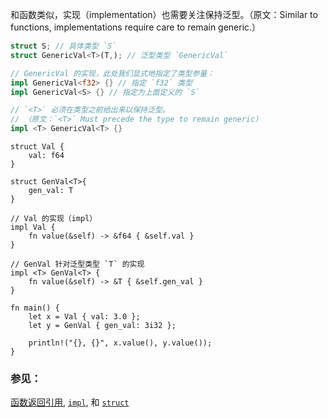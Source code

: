 和函数类似，实现（implementation）也需要关注保持泛型。（原文：Similar to functions, implementations require care to remain generic.）

```rust
struct S; // 具体类型 `S`
struct GenericVal<T>(T,); // 泛型类型 `GenericVal`

// GenericVal 的实现，此处我们显式地指定了类型参量：
impl GenericVal<f32> {} // 指定 `f32` 类型
impl GenericVal<S> {} // 指定为上面定义的 `S`

// `<T>` 必须在类型之前给出来以保持泛型。
// （原文：`<T>` Must precede the type to remain generic）
impl <T> GenericVal<T> {}
```

```rust,editable
struct Val {
    val: f64
}

struct GenVal<T>{
    gen_val: T
}

// Val 的实现（impl）
impl Val {
    fn value(&self) -> &f64 { &self.val }
}

// GenVal 针对泛型类型 `T` 的实现
impl <T> GenVal<T> {
    fn value(&self) -> &T { &self.gen_val }
}

fn main() {
    let x = Val { val: 3.0 };
    let y = GenVal { gen_val: 3i32 };
    
    println!("{}, {}", x.value(), y.value());
}
```

### 参见：

[函数返回引用][fn], [`impl`][methods], 和 [`struct`][structs]


[fn]: ../scope/lifetime/fn.html
[methods]: ../fn/methods.html
[specialization_plans]: http://blog.rust-lang.org/2015/05/11/traits.html#the-future
[structs]: ../custom_types/structs.html
